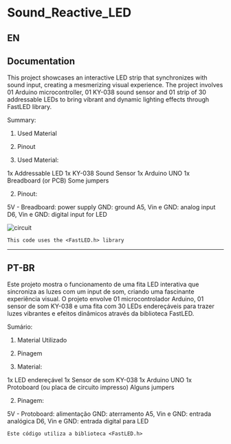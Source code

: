 # Sound_Reactive_LED

## EN
## Documentation

This project showcases an interactive LED strip that synchronizes with sound input, creating a mesmerizing visual experience. The project involves 01 Arduino microcontroller, 01 KY-038 sound sensor and 01 strip of 30 addressable LEDs to bring vibrant and dynamic lighting effects through FastLED library.

Summary:

1. Used Material
2. Pinout

1. Used Material:

  1x Addressable LED 
  1x KY-038 Sound Sensor
  1x Arduino UNO
  1x Breadboard (or PCB)
  Some jumpers


2. Pinout:

  5V - Breadboard: power supply
  GND: ground
  A5, Vin e GND: analog input
  D6, Vin e GND: digital input for LED


![circuit](https://github.com/adzuki1/sound_reactive_LED/assets/101777198/7e38e8a3-6b67-4e00-a305-9939c634d98b)


	This code uses the <FastLED.h> library
---
## PT-BR

Este projeto mostra o funcionamento de uma fita LED interativa que sincroniza as luzes com um input de som, criando uma fascinante experiência visual. O projeto envolve 01  microcontrolador Arduino, 01 sensor de som  KY-038 e uma fita com 30 LEDs endereçáveis para trazer luzes vibrantes e efeitos dinâmicos através da biblioteca FastLED.

Sumário:

1. Material Utilizado
2. Pinagem
 
1. Material:

  1x LED endereçável
  1x Sensor de som KY-038
  1x Arduino UNO
  1x Protoboard (ou placa de circuito impresso)
  Alguns jumpers

2. Pinagem:

  5V - Protoboard: alimentação
  GND: aterramento
  A5, Vin e GND: entrada analógica
  D6, Vin e GND: entrada digital para LED

	Este código utiliza a biblioteca <FastLED.h>

